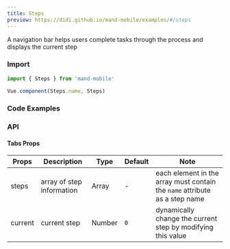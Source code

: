 ```yaml
---
title: Steps
preview: https://didi.github.io/mand-mobile/examples/#/steps
---
```


A navigation bar helps users complete tasks through the process and displays the current step

### Import

```javascript
import { Steps } from 'mand-mobile'

Vue.component(Steps.name, Steps)
```

### Code Examples
<!-- DEMO -->

### API

#### Tabs Props
|Props | Description | Type | Default | Note|
|----|-----|------|------|------|
|steps | array of step information | Array | - | each element in the array must contain the `name` attribute as a step name|
|current | current step | Number | `0` | dynamically change the current step by modifying this value|
